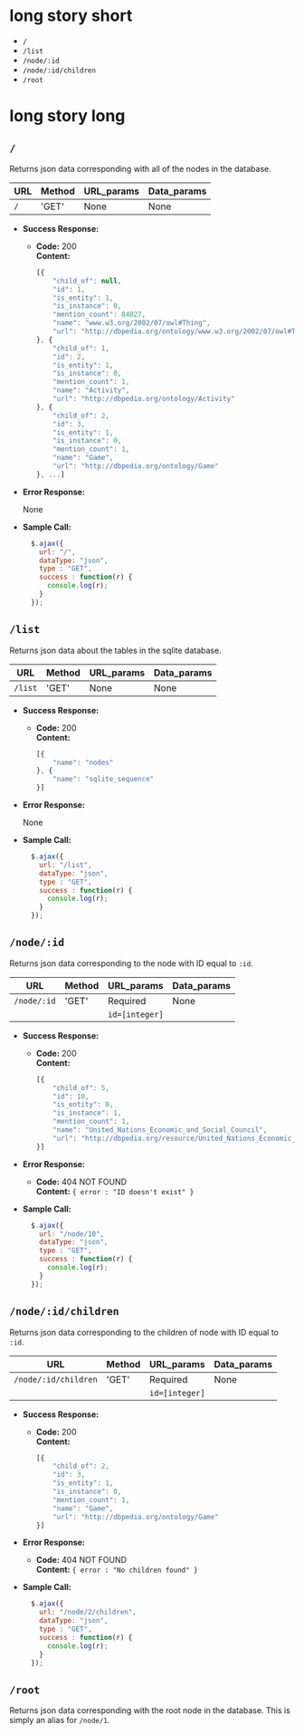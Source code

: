 # long story short

- ``/``
- ``/list``
- ``/node/:id``
- ``/node/:id/children``
- ``/root``



# long story long


## ``/``

Returns json data corresponding with all of the nodes in the database.

URL | Method | URL_params | Data_params
--- | -------| ---------- | -----------
``/`` | 'GET' | None | None

* **Success Response:**

  * **Code:** 200 <br />
    **Content:**
    ```javascript
    [{
        "child_of": null,
        "id": 1,
        "is_entity": 1,
        "is_instance": 0,
        "mention_count": 84027,
        "name": "www.w3.org/2002/07/owl#Thing",
        "url": "http://dbpedia.org/ontology/www.w3.org/2002/07/owl#Thing"
    }, {
        "child_of": 1,
        "id": 2,
        "is_entity": 1,
        "is_instance": 0,
        "mention_count": 1,
        "name": "Activity",
        "url": "http://dbpedia.org/ontology/Activity"
    }, {
        "child_of": 2,
        "id": 3,
        "is_entity": 1,
        "is_instance": 0,
        "mention_count": 1,
        "name": "Game",
        "url": "http://dbpedia.org/ontology/Game"
    }, ...]
    ```


* **Error Response:**

  None

* **Sample Call:**

  ```javascript
    $.ajax({
      url: "/",
      dataType: "json",
      type : "GET",
      success : function(r) {
        console.log(r);
      }
    });
  ```


## ``/list``

Returns json data about the tables in the sqlite database.

URL | Method | URL_params | Data_params
--- | -------| ---------- | -----------
``/list`` | 'GET' | None | None

* **Success Response:**

  * **Code:** 200 <br />
    **Content:**
    ```javascript
    [{
        "name": "nodes"
    }, {
        "name": "sqlite_sequence"
    }]
    ```

* **Error Response:**

  None

* **Sample Call:**

  ```javascript
    $.ajax({
      url: "/list",
      dataType: "json",
      type : "GET",
      success : function(r) {
        console.log(r);
      }
    });
  ```

## ``/node/:id``

Returns json data corresponding to the node with ID equal to ``:id``.

URL | Method | URL_params | Data_params
--- | -------| ---------- | -----------
``/node/:id`` | 'GET' | Required | None
          |       | `id=[integer]` |

* **Success Response:**

  * **Code:** 200 <br />
    **Content:**
    ```javascript
    [{
        "child_of": 5,
        "id": 10,
        "is_entity": 0,
        "is_instance": 1,
        "mention_count": 1,
        "name": "United_Nations_Economic_and_Social_Council",
        "url": "http://dbpedia.org/resource/United_Nations_Economic_and_Social_Council"
    }]
    ```

* **Error Response:**

  * **Code:** 404 NOT FOUND <br />
    **Content:** `{ error : "ID doesn't exist" }`

* **Sample Call:**

  ```javascript
    $.ajax({
      url: "/node/10",
      dataType: "json",
      type : "GET",
      success : function(r) {
        console.log(r);
      }
    });
  ```

## ``/node/:id/children``

Returns json data corresponding to the children of node with ID equal to ``:id``.

URL | Method | URL_params | Data_params
--- | -------| ---------- | -----------
``/node/:id/children`` | 'GET' | Required | None
                   |       | `id=[integer]` |

* **Success Response:**

  * **Code:** 200 <br />
    **Content:**
    ```javascript
    [{
        "child_of": 2,
        "id": 3,
        "is_entity": 1,
        "is_instance": 0,
        "mention_count": 1,
        "name": "Game",
        "url": "http://dbpedia.org/ontology/Game"
    }]
    ```

* **Error Response:**

  * **Code:** 404 NOT FOUND <br />
    **Content:** `{ error : "No children found" }`

* **Sample Call:**

  ```javascript
    $.ajax({
      url: "/node/2/children",
      dataType: "json",
      type : "GET",
      success : function(r) {
        console.log(r);
      }
    });
  ```

## ``/root``

Returns json data corresponding with the root node in the database. This is simply an alias for ``/node/1``.
